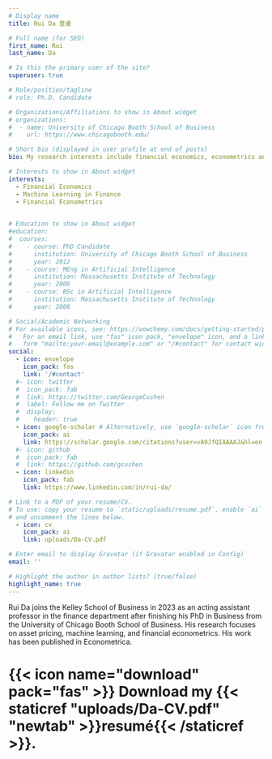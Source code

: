 ```yaml
---
# Display name
title: Rui Da 笪睿

# Full name (for SEO)
first_name: Rui
last_name: Da

# Is this the primary user of the site?
superuser: true

# Role/position/tagline
# role: Ph.D. Candidate

# Organizations/Affiliations to show in About widget
# organizations:
#  - name: University of Chicago Booth School of Business
#    url: https://www.chicagobooth.edu/

# Short bio (displayed in user profile at end of posts)
bio: My research interests include financial economics, econometrics and machine learning in finance.

# Interests to show in About widget
interests:
  - Financial Economics
  - Machine Learning in Finance
  - Financial Econometrics 
  

# Education to show in About widget
#education:
#  courses:
#    - course: PhD Candidate
#      institution: University of Chicago Booth School of Business
#      year: 2012
#    - course: MEng in Artificial Intelligence
#      institution: Massachusetts Institute of Technology
#      year: 2009
#    - course: BSc in Artificial Intelligence
#      institution: Massachusetts Institute of Technology
#      year: 2008

# Social/Academic Networking
# For available icons, see: https://wowchemy.com/docs/getting-started/page-builder/#icons
#   For an email link, use "fas" icon pack, "envelope" icon, and a link in the
#   form "mailto:your-email@example.com" or "/#contact" for contact widget.
social:
  - icon: envelope
    icon_pack: fas
    link: '/#contact'
  #- icon: twitter
  #  icon_pack: fab
  #  link: https://twitter.com/GeorgeCushen
  #  label: Follow me on Twitter
  #  display:
  #    header: true
  - icon: google-scholar # Alternatively, use `google-scholar` icon from `ai` icon pack
    icon_pack: ai
    link: https://scholar.google.com/citations?user=vA9JfQIAAAAJ&hl=en
  #- icon: github
  #  icon_pack: fab
  #  link: https://github.com/gcushen
  - icon: linkedin
    icon_pack: fab
    link: https://www.linkedin.com/in/rui-da/

# Link to a PDF of your resume/CV.
# To use: copy your resume to `static/uploads/resume.pdf`, enable `ai` icons in `params.yaml`,
# and uncomment the lines below.
  - icon: cv
    icon_pack: ai
    link: uploads/Da-CV.pdf

# Enter email to display Gravatar (if Gravatar enabled in Config)
email: ''

# Highlight the author in author lists? (true/false)
highlight_name: true
---
```


Rui Da joins the Kelley School of Business in 2023 as an acting assistant professor in the finance department after finishing his PhD in Business from the University of Chicago Booth School of Business. His research focuses on asset pricing, machine learning, and financial econometrics. His work has been published in Econometrica.

# {{< icon name="download" pack="fas" >}} Download my {{< staticref "uploads/Da-CV.pdf" "newtab" >}}resumé{{< /staticref >}}.
